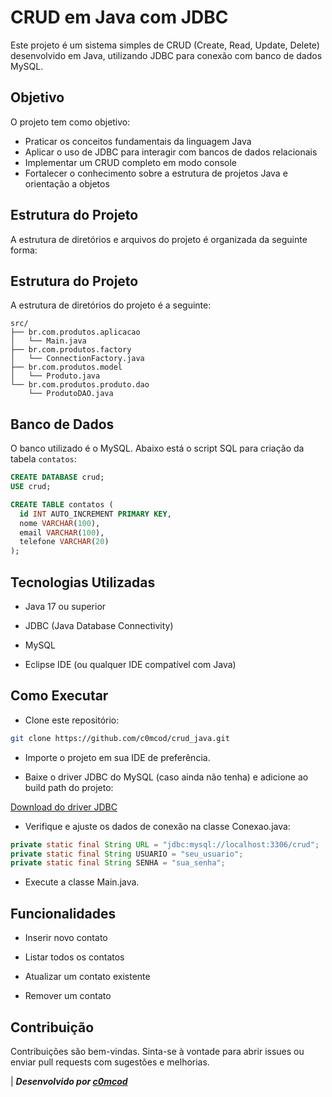 # CRUD em Java com JDBC

Este projeto é um sistema simples de CRUD (Create, Read, Update, Delete) desenvolvido em Java, utilizando JDBC para conexão com banco de dados MySQL.

## Objetivo

O projeto tem como objetivo:

- Praticar os conceitos fundamentais da linguagem Java
- Aplicar o uso de JDBC para interagir com bancos de dados relacionais
- Implementar um CRUD completo em modo console
- Fortalecer o conhecimento sobre a estrutura de projetos Java e orientação a objetos

## Estrutura do Projeto

A estrutura de diretórios e arquivos do projeto é organizada da seguinte forma:

## Estrutura do Projeto

A estrutura de diretórios do projeto é a seguinte:

```
src/
├── br.com.produtos.aplicacao
│   └── Main.java
├── br.com.produtos.factory
│   └── ConnectionFactory.java
├── br.com.produtos.model
│   └── Produto.java
└── br.com.produtos.produto.dao
    └── ProdutoDAO.java
```


## Banco de Dados

O banco utilizado é o MySQL. Abaixo está o script SQL para criação da tabela `contatos`:

```sql
CREATE DATABASE crud;
USE crud;

CREATE TABLE contatos (
  id INT AUTO_INCREMENT PRIMARY KEY,
  nome VARCHAR(100),
  email VARCHAR(100),
  telefone VARCHAR(20)
);
```
## Tecnologias Utilizadas
- Java 17 ou superior

- JDBC (Java Database Connectivity)

- MySQL

- Eclipse IDE (ou qualquer IDE compatível com Java)

## Como Executar
- Clone este repositório:

```bash
git clone https://github.com/c0mcod/crud_java.git
```
- Importe o projeto em sua IDE de preferência.

- Baixe o driver JDBC do MySQL (caso ainda não tenha) e adicione ao build path do projeto:

[Download do driver JDBC](https://dev.mysql.com/downloads/connector/j/)

- Verifique e ajuste os dados de conexão na classe Conexao.java:

```java
private static final String URL = "jdbc:mysql://localhost:3306/crud";
private static final String USUARIO = "seu_usuario";
private static final String SENHA = "sua_senha";
```
- Execute a classe Main.java.
## Funcionalidades
- Inserir novo contato

- Listar todos os contatos

- Atualizar um contato existente

- Remover um contato

## Contribuição
Contribuições são bem-vindas. Sinta-se à vontade para abrir issues ou enviar pull requests com sugestões e melhorias.

| **_Desenvolvido por [c0mcod](https://github.com/c0mcod)_**